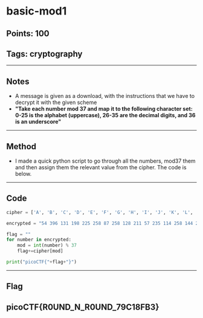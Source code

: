 # basic-mod1
## Points: 100
## Tags: cryptography

---
## Notes
- A message is given as a download, with the instructions that we have to decrypt it with the given scheme
- **"Take each number mod 37 and map it to the following character set: 0-25 is the alphabet (uppercase), 26-35 are the decimal digits, and 36 is an underscore"**
---
## Method
- I made a quick python script to go through all the numbers, mod37 them and then assign them the relevant value from the cipher. The code is below.
---
## Code
```python
cipher = ['A', 'B', 'C', 'D', 'E', 'F', 'G', 'H', 'I', 'J', 'K', 'L', 'M', 'N', 'O', 'P', 'Q', 'R', 'S', 'T', 'U', 'V', 'W', 'X', 'Y', 'Z', '0', '1', '2', '3', '4', '5', '6', '7', '8', '9', '_']

encrypted = "54 396 131 198 225 258 87 258 128 211 57 235 114 258 144 220 39 175 330 338 297 288".split(" ")

flag = ""
for number in encrypted:
    mod = int(number) % 37
    flag+=cipher[mod]

print("picoCTF{"+flag+"}")
```
---
## Flag
**picoCTF{R0UND_N_R0UND_79C18FB3}**
---
